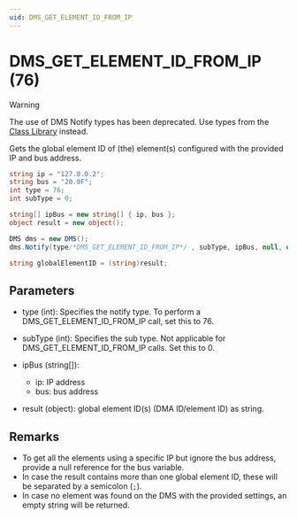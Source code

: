 ```yaml
---
uid: DMS_GET_ELEMENT_ID_FROM_IP
---
```


# DMS_GET_ELEMENT_ID_FROM_IP (76)

> [!WARNING]
> The use of DMS Notify types has been deprecated. Use types from the [Class Library](xref:ClassLibraryIntroduction) instead.

Gets the global element ID of (the) element(s) configured with the provided IP and bus address.

```csharp
string ip = "127.0.0.2";
string bus = "20.0F";
int type = 76;
int subType = 0;

string[] ipBus = new string[] { ip, bus };
object result = new object();

DMS dms = new DMS();
dms.Notify(type/*DMS_GET_ELEMENT_ID_FROM_IP*/ , subType, ipBus, null, out result);

string globalElementID = (string)result;
```

## Parameters

- type (int): Specifies the notify type. To perform a DMS_GET_ELEMENT_ID_FROM_IP call, set this to 76.
- subType (int): Specifies the sub type. Not applicable for DMS_GET_ELEMENT_ID_FROM_IP calls. Set this to 0.
- ipBus (string[]):

  - ip: IP address
  - bus: bus address

- result (object): global element ID(s) (DMA ID/element ID) as string.

## Remarks

- To get all the elements using a specific IP but ignore the bus address, provide a null reference for the bus variable.
- In case the result contains more than one global element ID, these will be separated by a semicolon (`;`).
- In case no element was found on the DMS with the provided settings, an empty string will be returned.
